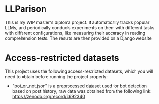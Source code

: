 # LLParison
This is my WIP master's diploma project. It automatically tracks popular LLMs, and periodically conducts experiments on them with different tasks with different configurations, like measuring their accuracy in reading comprehension tests. The results are then provided on a Django website

# Access-restricted datasets
This project uses the following access-restricted datasets, which you will need to obtain before running the project properly:
- "bot_or_not.json" is a preprocessed dataset used for bot detection based on post history, raw data was obtained from the following link: https://zenodo.org/record/3692340
